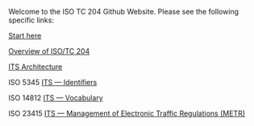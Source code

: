 Welcome to the ISO TC 204 Github Website. Please see the following specific links:

[Start here](start.md)

[Overview of ISO/TC 204](tc204.md)

[ITS Architecture](its-architecture.md)

ISO 5345 [ITS — Identifiers](https://iso-tc204.github.io/iso5345/)

ISO 14812 [ITS — Vocabulary](https://iso-tc204.github.io/iso14812/)

ISO 23415 [ITS — Management of Electronic Traffic Regulations (METR)](https://iso-tc204.github.io/iso24315/)
